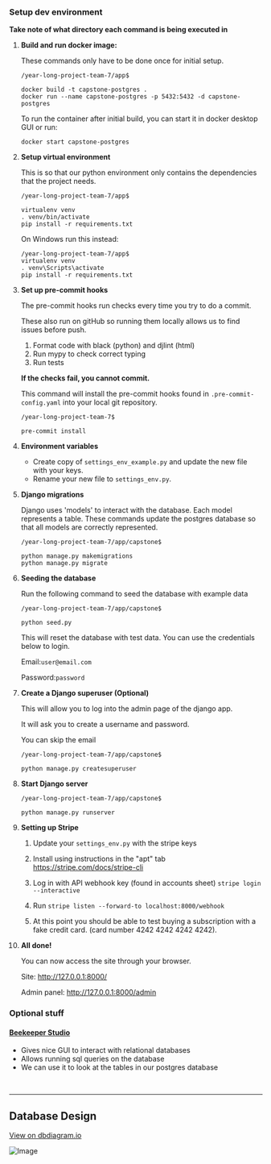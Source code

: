 ### Setup dev environment

**Take note of what directory each command is being executed in**

1. **Build and run docker image:**

    These commands only have to be done once for initial setup.

    ```
    /year-long-project-team-7/app$

    docker build -t capstone-postgres .
    docker run --name capstone-postgres -p 5432:5432 -d capstone-postgres
    ```

    To run the container after initial build, you can start it in docker desktop GUI or run:

    ```
    docker start capstone-postgres
    ```

2. **Setup virtual environment**

    This is so that our python environment only contains the dependencies that the project needs.

    ```
    /year-long-project-team-7/app$

    virtualenv venv
    . venv/bin/activate
    pip install -r requirements.txt
    ```

    On Windows run this instead:

    ```
    /year-long-project-team-7/app$
    virtualenv venv
    . venv\Scripts\activate
    pip install -r requirements.txt
    ```

3. **Set up pre-commit hooks**

    The pre-commit hooks run checks every time you try to do a commit.

    These also run on gitHub so running them locally allows us to find issues before push.

    1. Format code with black (python) and djlint (html)
    2. Run mypy to check correct typing
    3. Run tests

    **If the checks fail, you cannot commit.**

    This command will install the pre-commit hooks found in `.pre-commit-config.yaml` into your local git repository.

    ```
    /year-long-project-team-7$

    pre-commit install
    ```

4. **Environment variables**
    - Create copy of `settings_env_example.py` and update the new file with your keys.
    - Rename your new file to `settings_env.py`.
5. **Django migrations**

    Django uses 'models' to interact with the database. Each model represents a table. These commands update the postgres database so that all models are correctly represented.

    ```
    /year-long-project-team-7/app/capstone$

    python manage.py makemigrations
    python manage.py migrate
    ```
6. **Seeding the database**
    
    Run the following command to seed the database with example data
    ```
    /year-long-project-team-7/app/capstone$

    python seed.py
    ``` 
    This will reset the database with test data. You can use the credentials below to login.

    Email:`user@email.com`

    Password:`password`

7. **Create a Django superuser (Optional)**

    This will allow you to log into the admin page of the django app.

    It will ask you to create a username and password.

    You can skip the email

    ```
    /year-long-project-team-7/app/capstone$

    python manage.py createsuperuser
    ```

8. **Start Django server**

    ```
    /year-long-project-team-7/app/capstone$

    python manage.py runserver
    ```

9. **Setting up Stripe**


    1. Update your `settings_env.py` with the stripe keys

    2. Install using instructions in the "apt" tab https://stripe.com/docs/stripe-cli

    3. Log in with API webhook key (found in accounts sheet) `stripe login --interactive`

    4. Run `stripe listen --forward-to localhost:8000/webhook`

    5. At this point you should be able to test buying a subscription with a fake credit card. (card number 4242 4242 4242 4242).
    
    

10. **All done!**

    You can now access the site through your browser.

    Site: http://127.0.0.1:8000/

    Admin panel: http://127.0.0.1:8000/admin

### Optional stuff

#### [Beekeeper Studio](https://github.com/beekeeper-studio/beekeeper-studio/releases/tag/v3.9.20)

-   Gives nice GUI to interact with relational databases
-   Allows running sql queries on the database
-   We can use it to look at the tables in our postgres database

<br>
<hr>

## Database Design

[View on dbdiagram.io](https://dbdiagram.io/d/Capstone-651f4dbcffbf5169f023111f)

![Image](https://github.com/COSC-499-W2023/year-long-project-team-7/assets/71345367/34576831-7193-46e8-9c9f-5e1fb650138c)